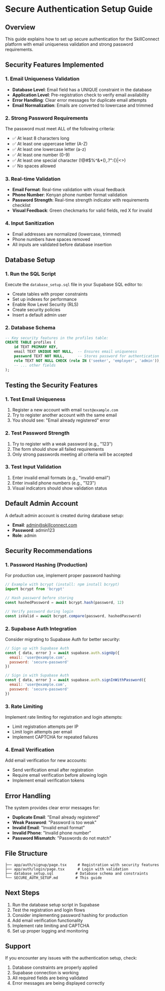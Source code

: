 # Secure Authentication Setup Guide

## Overview
This guide explains how to set up secure authentication for the SkillConnect platform with email uniqueness validation and strong password requirements.

## Security Features Implemented

### 1. Email Uniqueness Validation
- **Database Level**: Email field has a UNIQUE constraint in the database
- **Application Level**: Pre-registration check to verify email availability
- **Error Handling**: Clear error messages for duplicate email attempts
- **Email Normalization**: Emails are converted to lowercase and trimmed

### 2. Strong Password Requirements
The password must meet ALL of the following criteria:
- ✅ At least 8 characters long
- ✅ At least one uppercase letter (A-Z)
- ✅ At least one lowercase letter (a-z)
- ✅ At least one number (0-9)
- ✅ At least one special character (!@#$%^&*(),.?":{}|<>)
- ✅ No spaces allowed

### 3. Real-time Validation
- **Email Format**: Real-time validation with visual feedback
- **Phone Number**: Kenyan phone number format validation
- **Password Strength**: Real-time strength indicator with requirements checklist
- **Visual Feedback**: Green checkmarks for valid fields, red X for invalid

### 4. Input Sanitization
- Email addresses are normalized (lowercase, trimmed)
- Phone numbers have spaces removed
- All inputs are validated before database insertion

## Database Setup

### 1. Run the SQL Script
Execute the `database_setup.sql` file in your Supabase SQL editor to:
- Create tables with proper constraints
- Set up indexes for performance
- Enable Row Level Security (RLS)
- Create security policies
- Insert a default admin user

### 2. Database Schema
```sql
-- Key security features in the profiles table:
CREATE TABLE profiles (
    id TEXT PRIMARY KEY,
    email TEXT UNIQUE NOT NULL,  -- Ensures email uniqueness
    password TEXT NOT NULL,      -- Stores password for authentication
    role TEXT NOT NULL CHECK (role IN ('seeker', 'employer', 'admin')),
    -- ... other fields
);
```

## Testing the Security Features

### 1. Test Email Uniqueness
1. Register a new account with email `test@example.com`
2. Try to register another account with the same email
3. You should see: "Email already registered" error

### 2. Test Password Strength
1. Try to register with a weak password (e.g., "123")
2. The form should show all failed requirements
3. Only strong passwords meeting all criteria will be accepted

### 3. Test Input Validation
1. Enter invalid email formats (e.g., "invalid-email")
2. Enter invalid phone numbers (e.g., "123")
3. Visual indicators should show validation status

## Default Admin Account
A default admin account is created during database setup:
- **Email**: admin@skillconnect.com
- **Password**: admin123
- **Role**: admin

## Security Recommendations

### 1. Password Hashing (Production)
For production use, implement proper password hashing:
```javascript
// Example with bcrypt (install: npm install bcrypt)
import bcrypt from 'bcrypt'

// Hash password before storing
const hashedPassword = await bcrypt.hash(password, 12)

// Verify password during login
const isValid = await bcrypt.compare(password, hashedPassword)
```

### 2. Supabase Auth Integration
Consider migrating to Supabase Auth for better security:
```javascript
// Sign up with Supabase Auth
const { data, error } = await supabase.auth.signUp({
  email: 'user@example.com',
  password: 'secure-password'
})

// Sign in with Supabase Auth
const { data, error } = await supabase.auth.signInWithPassword({
  email: 'user@example.com',
  password: 'secure-password'
})
```

### 3. Rate Limiting
Implement rate limiting for registration and login attempts:
- Limit registration attempts per IP
- Limit login attempts per email
- Implement CAPTCHA for repeated failures

### 4. Email Verification
Add email verification for new accounts:
- Send verification email after registration
- Require email verification before allowing login
- Implement email verification tokens

## Error Handling

The system provides clear error messages for:
- **Duplicate Email**: "Email already registered"
- **Weak Password**: "Password is too weak"
- **Invalid Email**: "Invalid email format"
- **Invalid Phone**: "Invalid phone number"
- **Password Mismatch**: "Passwords do not match"

## File Structure
```
├── app/auth/signup/page.tsx     # Registration with security features
├── app/auth/login/page.tsx      # Login with validation
├── database_setup.sql          # Database schema and constraints
└── SECURE_AUTH_SETUP.md        # This guide
```

## Next Steps
1. Run the database setup script in Supabase
2. Test the registration and login flows
3. Consider implementing password hashing for production
4. Add email verification functionality
5. Implement rate limiting and CAPTCHA
6. Set up proper logging and monitoring

## Support
If you encounter any issues with the authentication setup, check:
1. Database constraints are properly applied
2. Supabase connection is working
3. All required fields are being validated
4. Error messages are being displayed correctly 